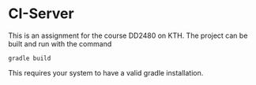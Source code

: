 # CI-Server
This is an assignment for the course DD2480 on KTH.
The project can be built and run with the command
```
gradle build
```
This requires your system to have a valid gradle installation.
